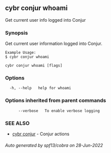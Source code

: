 ## cybr conjur whoami

Get current user info logged into Conjur

### Synopsis

Get current user information logged into Conjur.
	
	Example Usage:
	$ cybr conjur whoami

```
cybr conjur whoami [flags]
```

### Options

```
  -h, --help   help for whoami
```

### Options inherited from parent commands

```
      --verbose   To enable verbose logging
```

### SEE ALSO

* [cybr conjur](cybr_conjur.md)	 - Conjur actions

###### Auto generated by spf13/cobra on 28-Jun-2022
